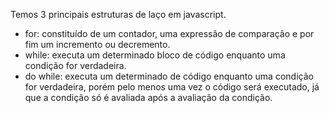 Temos 3 principais estruturas de laço em javascript.
- for: constituído de um contador, uma expressão de comparação e por fim um incremento ou decremento.
- while: executa um determinado bloco de código enquanto uma condição for verdadeira.
- do while: executa um determinado de código enquanto uma condição for verdadeira, porém pelo menos uma vez o código será executado, já que a condição só é avaliada após a avaliação da condição.